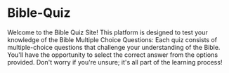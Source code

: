 # Bible-Quiz
Welcome to the Bible Quiz Site! This platform is designed to test your knowledge of the Bible
Multiple Choice Questions: Each quiz consists of multiple-choice questions that challenge your understanding of the Bible. You'll have the opportunity to select the correct answer from the options provided. Don't worry if you're unsure; it's all part of the learning process!
